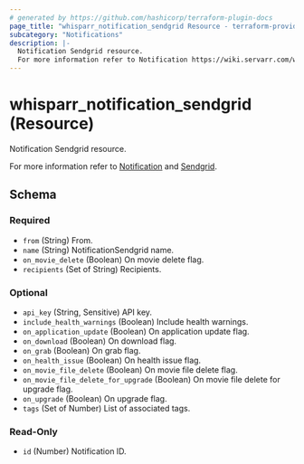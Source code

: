 ```yaml
---
# generated by https://github.com/hashicorp/terraform-plugin-docs
page_title: "whisparr_notification_sendgrid Resource - terraform-provider-whisparr"
subcategory: "Notifications"
description: |-
  Notification Sendgrid resource.
  For more information refer to Notification https://wiki.servarr.com/whisparr/settings#connect and Sendgrid https://wiki.servarr.com/whisparr/supported#sendgrid.
---
```


# whisparr_notification_sendgrid (Resource)

<!-- subcategory:Notifications -->Notification Sendgrid resource.
For more information refer to [Notification](https://wiki.servarr.com/whisparr/settings#connect) and [Sendgrid](https://wiki.servarr.com/whisparr/supported#sendgrid).



<!-- schema generated by tfplugindocs -->
## Schema

### Required

- `from` (String) From.
- `name` (String) NotificationSendgrid name.
- `on_movie_delete` (Boolean) On movie delete flag.
- `recipients` (Set of String) Recipients.

### Optional

- `api_key` (String, Sensitive) API key.
- `include_health_warnings` (Boolean) Include health warnings.
- `on_application_update` (Boolean) On application update flag.
- `on_download` (Boolean) On download flag.
- `on_grab` (Boolean) On grab flag.
- `on_health_issue` (Boolean) On health issue flag.
- `on_movie_file_delete` (Boolean) On movie file delete flag.
- `on_movie_file_delete_for_upgrade` (Boolean) On movie file delete for upgrade flag.
- `on_upgrade` (Boolean) On upgrade flag.
- `tags` (Set of Number) List of associated tags.

### Read-Only

- `id` (Number) Notification ID.


